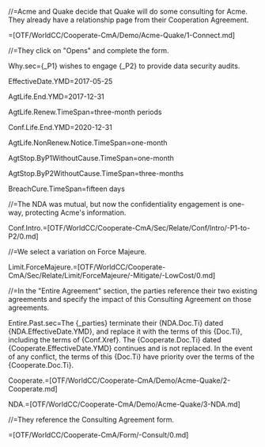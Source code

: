 //=Acme and Quake decide that Quake will do some consulting for Acme.  They already have a relationship page from their Cooperation Agreement.

=[OTF/WorldCC/Cooperate-CmA/Demo/Acme-Quake/1-Connect.md]

//=They click on "Opens" and complete the form.

Why.sec={_P1} wishes to engage {_P2} to provide data security audits.

EffectiveDate.YMD=2017-05-25

AgtLife.End.YMD=2017-12-31

AgtLife.Renew.TimeSpan=three-month periods

Conf.Life.End.YMD=2020-12-31

AgtLife.NonRenew.Notice.TimeSpan=one-month

AgtStop.ByP1WithoutCause.TimeSpan=one-month

AgtStop.ByP2WithoutCause.TimeSpan=three-months

BreachCure.TimeSpan=fifteen days

//=The NDA was mutual, but now the confidentiality engagement is one-way, protecting Acme's information.

Conf.Intro.=[OTF/WorldCC/Cooperate-CmA/Sec/Relate/Conf/Intro/-P1-to-P2/0.md]

//=We select a variation on Force Majeure.

Limit.ForceMajeure.=[OTF/WorldCC/Cooperate-CmA/Sec/Relate/Limit/ForceMajeure/-Mitigate/-LowCost/0.md]

//=In the "Entire Agreement" section, the parties reference their two existing agreements and specify the impact of this Consulting Agreement on those agreements.

Entire.Past.sec=The {_parties} terminate their {NDA.Doc.Ti} dated {NDA.EffectiveDate.YMD}, and replace it with the terms of this {Doc.Ti}, including the terms of {Conf.Xref}.  The {Cooperate.Doc.Ti} dated {Cooperate.EffectiveDate.YMD} continues and is not replaced.  In the event of any conflict, the terms of this {Doc.Ti} have priority over the terms of the {Cooperate.Doc.Ti}.

Cooperate.=[OTF/WorldCC/Cooperate-CmA/Demo/Acme-Quake/2-Cooperate.md]

NDA.=[OTF/WorldCC/Cooperate-CmA/Demo/Acme-Quake/3-NDA.md]   

//=They reference the Consulting Agreement form.

=[OTF/WorldCC/Cooperate-CmA/Form/-Consult/0.md]
